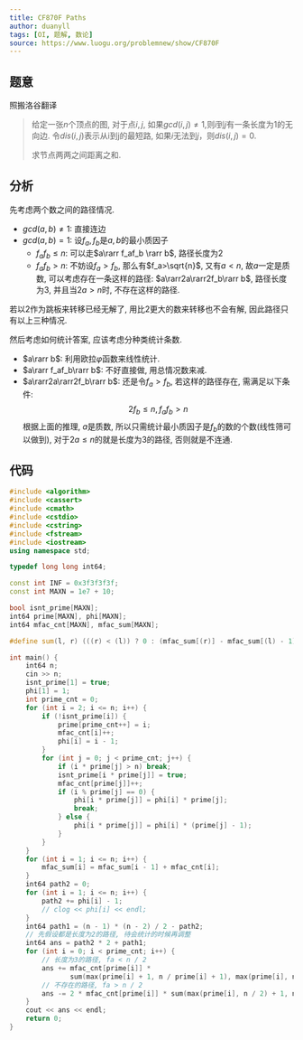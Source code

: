 ```yaml
---
title: CF870F Paths
author: duanyll
tags: [OI, 题解, 数论]
source: https://www.luogu.org/problemnew/show/CF870F
---
```


## 题意

照搬洛谷翻译

> 给定一张$n$个顶点的图, 对于点$i,j$, 如果$gcd(i,j)\neq1$,则$i$到$j$有一条长度为1的无向边. 令$dis(i,j)$表示从i到j的最短路, 如果$i$无法到$j$，则$dis(i,j)=0$. 
> 
> 求节点两两之间距离之和.

## 分析

先考虑两个数之间的路径情况.

- $gcd(a,b)\neq1$: 直接连边
- $gcd(a,b)=1$: 设$f_a,f_b$是$a,b$的最小质因子
  - $f_af_b\leq n$: 可以走$a\rarr f_af_b \rarr b$, 路径长度为$2$
  - $f_af_b>n$: 不妨设$f_a>f_b$, 那么有$f_a>\sqrt{n}$, 又有$a<n$, 故$a$一定是质数, 可以考虑存在一条这样的路径: $a\rarr2a\rarr2f_b\rarr b$, 路径长度为$3$, 并且当$2a>n$时, 不存在这样的路径.
  
若以$2$作为跳板来转移已经无解了, 用比$2$更大的数来转移也不会有解, 因此路径只有以上三种情况.

然后考虑如何统计答案, 应该考虑分种类统计条数.

- $a\rarr b$: 利用欧拉$\varphi$函数来线性统计.
- $a\rarr f_af_b\rarr b$: 不好直接做, 用总情况数来减.
- $a\rarr2a\rarr2f_b\rarr b$: 还是令$f_a>f_b$, 若这样的路径存在, 需满足以下条件:
$$
2f_b\leq n, f_af_b>n
$$
根据上面的推理, $a$是质数, 所以只需统计最小质因子是$f_b$的数的个数(线性筛可以做到), 对于$2a\leq n$的就是长度为$3$的路径, 否则就是不连通.

## 代码

```cpp
#include <algorithm>
#include <cassert>
#include <cmath>
#include <cstdio>
#include <cstring>
#include <fstream>
#include <iostream>
using namespace std;

typedef long long int64;

const int INF = 0x3f3f3f3f;
const int MAXN = 1e7 + 10;

bool isnt_prime[MAXN];
int64 prime[MAXN], phi[MAXN];
int64 mfac_cnt[MAXN], mfac_sum[MAXN];

#define sum(l, r) (((r) < (l)) ? 0 : (mfac_sum[(r)] - mfac_sum[(l) - 1]))

int main() {
    int64 n;
    cin >> n;
    isnt_prime[1] = true;
    phi[1] = 1;
    int prime_cnt = 0;
    for (int i = 2; i <= n; i++) {
        if (!isnt_prime[i]) {
            prime[prime_cnt++] = i;
            mfac_cnt[i]++;
            phi[i] = i - 1;
        }
        for (int j = 0; j < prime_cnt; j++) {
            if (i * prime[j] > n) break;
            isnt_prime[i * prime[j]] = true;
            mfac_cnt[prime[j]]++;
            if (i % prime[j] == 0) {
                phi[i * prime[j]] = phi[i] * prime[j];
                break;
            } else {
                phi[i * prime[j]] = phi[i] * (prime[j] - 1);
            }
        }
    }
    for (int i = 1; i <= n; i++) {
        mfac_sum[i] = mfac_sum[i - 1] + mfac_cnt[i];
    }
    int64 path2 = 0;
    for (int i = 1; i <= n; i++) {
        path2 += phi[i] - 1;
        // clog << phi[i] << endl;
    }
    int64 path1 = (n - 1) * (n - 2) / 2 - path2;
    // 先假设都是长度为2的路径, 待会统计的时候再调整
    int64 ans = path2 * 2 + path1;
    for (int i = 0; i < prime_cnt; i++) {
        // 长度为3的路径, fa < n / 2
        ans += mfac_cnt[prime[i]] *
               sum(max(prime[i] + 1, n / prime[i] + 1), max(prime[i], n / 2));
        // 不存在的路径, fa > n / 2
        ans -= 2 * mfac_cnt[prime[i]] * sum(max(prime[i], n / 2) + 1, n);
    }
    cout << ans << endl;
    return 0;
}
```